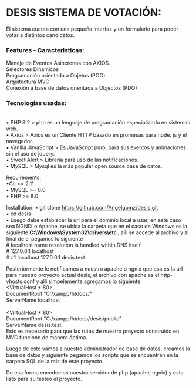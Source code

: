 
<h1>DESIS SISTEMA DE VOTACIÓN: </h1>

El sistema cuenta con una pequeña interfaz y un formulario para poder votar a distintos candidatos. 
<h3>
Features - Caracteristicas: 
</h3>
Manejo de Eventos Asincronos con AXIOS.
<br>
Selectores Dinamicos
<br>
Programación orientada a Objetos (POO)
<br>
Arquitectura MVC
<br>
Conexión a base de datos orientada a Objectos (PDO) 
<br>
<h3>
Tecnologías usadas: 
</h3>
<br>
• PHP 8.2 > php es un lenguaje de programación especializado en sistemas web. 
</br>
• Axios > Axios es un Cliente HTTP basado en promesas para node. js y el navegador. 
</br>
• Vanilla JavaScript > Es JavaScript puro, para sus eventos y animaciones sin el uso de jquery.
</br>
• Sweet Alert > Libreria para uso de las notificaciones.
</br>
• MySQL > Mysql es la más popular open source base de datos. 

Requirements:
<br>
•Git >= 2.11 
<br>
• MySQL >= 8.0 
<br>
• PHP >= 8.0
<br>

Installation: 
• git clone https://github.com/Angelgomz/desis.git
<br>
• cd  desis  
• Luego debe establecer la url para el dominio local a usar, en este caso sea NGNIX o Apache, 
se ubica la carpeta que en el caso de  Windows es la  siguiente <strong> C:\Windows\System32\drivers\etc </strong>, alli se accede al archivo
y al final de el pegamos lo siguiente 
<br>
<text> # localhost name resolution is handled within DNS itself.
<br> #	127.0.0.1       localhost
<br> #	::1             localhost
127.0.0.1 desis.test 
</text>

Posteriormente le notificamos a nuestro apache o ngnix que esa es la url para nuestro proyecto actual desis, 
el archivo con apache es el http-vhosts.conf y  alli simpelemente  agregamos lo siguiente:
<br>
<text>
<VirtualHost *:80>
<br>
    DocumentRoot "C:/xampp/htdocs/"
    <br>
    ServerName  localhost
    <br>
</VirtualHost>
<br>
<VirtualHost *:80>
<br>
    DocumentRoot "C:/xampp/htdocs/desis/public"
    <br>
    ServerName  desis.test
    <br>
</VirtualHost>
<text>
Esto es necesario para que las rutas de nuestro proyecto construido en MVC funcione de manera óptima.  

Luego de esto vamos a nuestro administrador de base de datos, creamos la base de datos y siguiente pegamos los scripts 
que se encuentran en la carpeta SQL de la raiz de este proyecto. 


De esa forma encedemos nuestro servidor de php (apache, ngnix) y esta listo para su testeo el proyecto.




